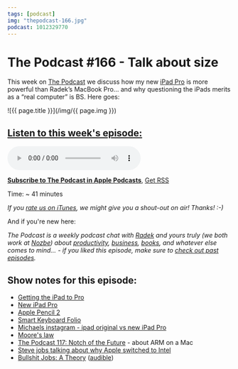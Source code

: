 ```yaml
---
tags: [podcast]
img: "thepodcast-166.jpg"
podcast: 1012329770
---
```


# The Podcast #166 - Talk about size

This week on [The Podcast][p] we discuss how my new [iPad Pro](/ipadonly) is more powerful than Radek’s MacBook Pro... and why questioning the iPads merits as a “real computer” is BS. Here goes:

<!--More-->

![{{ page.title }}](/img/{{ page.img }})

## [Listen to this week's episode:][e]

<audio controls>
<source src="https://files.nozbe.com/podcast/166.mp3" type="audio/mpeg">
</audio>

**[Subscribe to The Podcast in Apple Podcasts][i]**, [Get RSS][rss]

Time: ~ 41 minutes

*If you [rate us on iTunes][i], we might give you a shout-out on air! Thanks! :-)*

And if you're new here:

*The Podcast is a weekly podcast chat with [Radek][r] and yours truly (we both work at [Nozbe][n]) about [productivity](/productivity), [business](/business), [books](/books), and whatever else comes to mind… - if you liked this episode, make sure to [check out past episodes](/podcast).*

## Show notes for this episode:

  * [Getting the iPad to Pro](https://craigmod.com/essays/ipad_pro/)
  * [New iPad Pro](https://www.apple.com/shop/buy-ipad/ipad-pro)
  * [Apple Pencil 2](https://www.apple.com/shop/product/MU8F2AM/A/apple-pencil-2nd-generation)
  * [Smart Keyboard Folio](https://www.apple.com/lae/smart-keyboard/)
  * [Michaels instagram - ipad original vs new iPad Pro](https://www.instagram.com/p/BqNVWYolqBy/)
  * [Moore's law](https://en.wikipedia.org/wiki/Moore%27s_law)
  * [The Podcast 117: Notch of the Future](https://thepodcast.fm/episodes/117) - about ARM on a Mac
  * [Steve jobs talking about why Apple switched to Intel](https://www.youtube.com/watch?v=QzlepR2Yszc)
  * [Bullshit Jobs: A Theory](https://www.amazon.com/Bullshit-Jobs-Theory-David-Graeber/dp/150114331X/) ([audible](https://www.audible.com/pd/Bullshit-Jobs-Audiobook/B079YY41HL))

[y]: https://michael.gratis/thepodcastyt
[rss]: http://thepodcast.fm/episodes?format=RSS
[e]: http://thepodcast.fm/episodes/166

[p]: https://michael.gratis/thepodcastfm
[n]: https://nozbe.com/?a=mike
[r]: https://michael.gratis/radex
[i]: https://michael.gratis/thepodcast
[o]: https://michael.gratis/ipadonly

